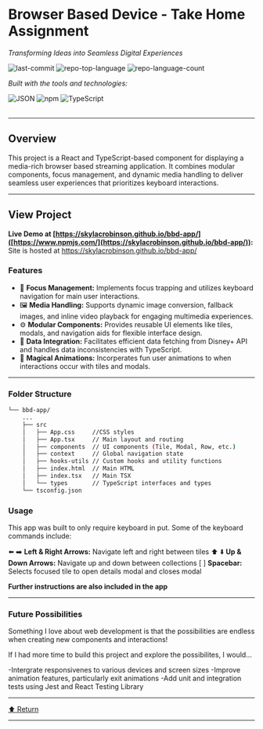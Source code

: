 <div id="top">

<!-- HEADER STYLE: CLASSIC -->
<div align="left">


# Browser Based Device - Take Home Assignment

<em>Transforming Ideas into Seamless Digital Experiences</em>

<!-- BADGES -->
<img src="https://img.shields.io/github/last-commit/skylacrobinson/bbd-app?style=flat&logo=git&logoColor=white&color=0080ff" alt="last-commit">
<img src="https://img.shields.io/github/languages/top/skylacrobinson/bbd-app?style=flat&color=0080ff" alt="repo-top-language">
<img src="https://img.shields.io/github/languages/count/skylacrobinson/bbd-app?style=flat&color=0080ff" alt="repo-language-count">

<em>Built with the tools and technologies:</em>

<img src="https://img.shields.io/badge/JSON-000000.svg?style=flat&logo=JSON&logoColor=white" alt="JSON">
<img src="https://img.shields.io/badge/npm-CB3837.svg?style=flat&logo=npm&logoColor=white" alt="npm">
<img src="https://img.shields.io/badge/TypeScript-3178C6.svg?style=flat&logo=TypeScript&logoColor=white" alt="TypeScript">

</div>
<br>

---

## Overview

This project is a React and TypeScript-based component for displaying a media-rich browser based streaming application. It combines modular components, focus management, and dynamic media handling to deliver seamless user experiences that prioritizes keyboard interactions.


---

## View Project

**Live Demo at [https://skylacrobinson.github.io/bbd-app/]([https://www.npmjs.com/](https://skylacrobinson.github.io/bbd-app/)):**
 Site is hosted at <link>https://skylacrobinson.github.io/bbd-app/</link>

### Features

- 🎯 **Focus Management:** Implements focus trapping and utilizes keyboard navigation for main user interactions.
- 🖼️ **Media Handling:** Supports dynamic image conversion, fallback images, and inline video playback for engaging multimedia experiences.
- ⚙️ **Modular Components:** Provides reusable UI elements like tiles, modals, and navigation aids for flexible interface design.
- 🔄 **Data Integration:** Facilitates efficient data fetching from Disney+ API and handles data inconsistencies with TypeScript.
- 🚀 **Magical Animations:** Incorperates fun user animations to when interactions occur with tiles and modals.


---

### Folder Structure
```sh
└── bbd-app/
    ...
    ├── src
    │   ├── App.css     //CSS styles
    │   ├── App.tsx     // Main layout and routing
    │   ├── components  // UI components (Tile, Modal, Row, etc.)
    │   ├── context     // Global navigation state
    │   ├── hooks-utils // Custom hooks and utility functions
    │   ├── index.html  // Main HTML
    │   ├── index.tsx   // Main TSX
    │   └── types       // TypeScript interfaces and types
    └── tsconfig.json
```

### Usage
This app was built to only require keyboard in put. Some of the keyboard commands include:

⬅️ ➡️ **Left & Right Arrows:** Navigate left and right between tiles
⬆️ ⬇️ **Up & Down Arrows:** Navigate up and down between collections
[  ] **Spacebar:** Selects focused tile to open details modal and closes modal

**Further instructions are also included in the app**


---

### Future Possibilities

Something I love about web development is that the possibilities are endless when creating new components and interactions!

If I had more time to build this project and explore the possibilites, I would...

-Intergrate responsivenes to various devices and screen sizes
-Improve animation features, particularly exit animations
-Add unit and integration tests using Jest and React Testing Library



---

<div align="left"><a href="#top">⬆ Return</a></div>

---
